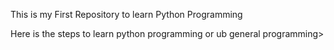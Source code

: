This is my First Repository to learn Python Programming

Here is the steps to learn python programming or ub general programming>

